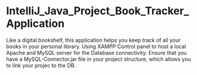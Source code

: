 # IntelliJ_Java_Project_Book_Tracker_Application
Like a digital bookshelf, this application helps you keep track of all your books in your personal library. Using XAMPP Control panel to host a local Apache and MySQL server for the Database connectivity. 
Ensure that you have a MySQL-Connector.jar file in your project structure, which allows you to link your projec to the DB. 
